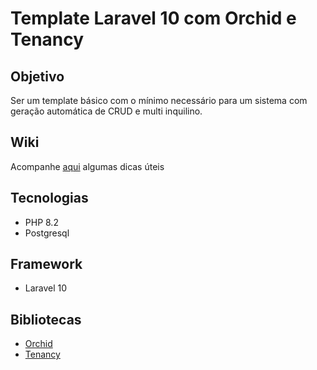 # Template Laravel 10 com Orchid e Tenancy

## Objetivo

Ser um template básico com o mínimo necessário para um sistema com geração automática de CRUD e multi inquilino.

## Wiki

Acompanhe [aqui](https://github.com/adevsaga/laravel10-orchid-tenancy/wiki) algumas dicas úteis

## Tecnologias

- PHP 8.2
- Postgresql

## Framework

- Laravel 10

## Bibliotecas

- [Orchid](https://orchid.software/)
- [Tenancy](https://tenancyforlaravel.com/)